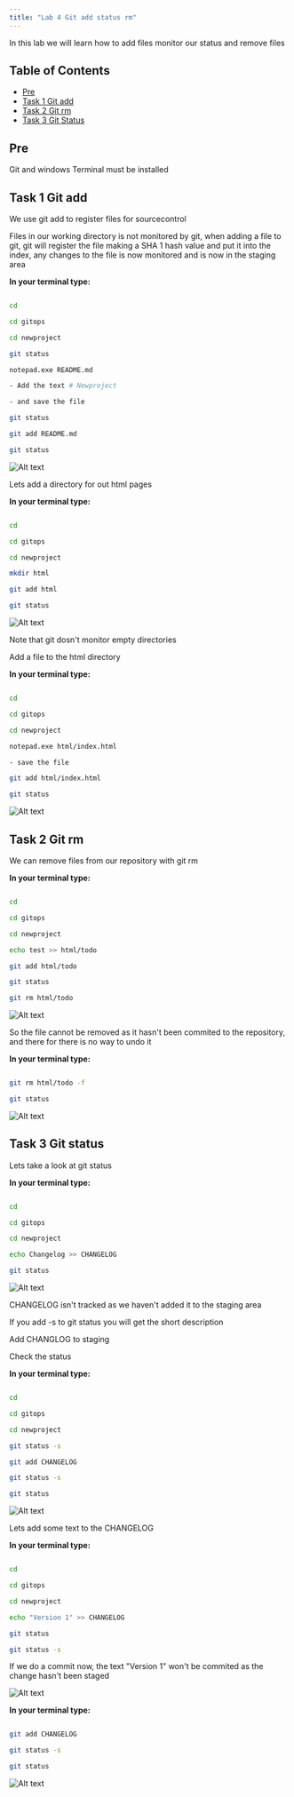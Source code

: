 ```yaml
---
title: "Lab 4 Git add status rm"
---
```


In this lab we will learn how to add files monitor our status and remove files

## Table of Contents

- [Pre](#pre)
- [Task 1 Git add](#task-1-git-add)
- [Task 2 Git rm](#task-2-git-rm)
- [Task 3 Git Status](#task-3-git-status)

## Pre

Git and windows Terminal must be installed

## Task 1 Git add

We use git add to register files for sourcecontrol

Files in our working directory is not monitored by git, when adding a file to git, git will register the file making a SHA 1 hash value and put it into the index, any changes to the file is now monitored and is now in the staging area

__In your terminal type:__

```bash

cd

cd gitops

cd newproject

git status

notepad.exe README.md

- Add the text # Newproject

- and save the file

git status

git add README.md

git status

```

![Alt text](images/001_add_file.png?raw=true "Git add")

Lets add a directory for out html pages

__In your terminal type:__

```bash

cd

cd gitops

cd newproject

mkdir html

git add html

git status

```

![Alt text](images/002_add_dir.png?raw=true "Git add dir")

Note that git dosn't monitor empty directories

Add a file to the html directory

__In your terminal type:__

```bash

cd

cd gitops

cd newproject

notepad.exe html/index.html

- save the file

git add html/index.html

git status

```

![Alt text](images/003_add_index.png?raw=true "Git add index")

## Task 2 Git rm

We can remove files from our repository with git rm

__In your terminal type:__

```bash

cd

cd gitops

cd newproject

echo test >> html/todo

git add html/todo

git status

git rm html/todo

```

![Alt text](images/004_git_rm.png?raw=true "Git rm")

So the file cannot be removed as it hasn't been commited to the repository, and there for there is no way to undo it

__In your terminal type:__

```bash

git rm html/todo -f

git status

```

![Alt text](images/005_git_rm_f.png?raw=true "Git rm f")

## Task 3 Git status

Lets take a look at git status

__In your terminal type:__

```bash

cd

cd gitops

cd newproject

echo Changelog >> CHANGELOG

git status

```

![Alt text](images/006_status_untracked.png?raw=true "Git status untracked")

CHANGELOG isn't tracked as we haven't added it to the staging area

If you add -s to git status you will get the short description

Add CHANGLOG to staging

Check the status

__In your terminal type:__

```bash

cd

cd gitops

cd newproject

git status -s

git add CHANGELOG

git status -s

git status

```

![Alt text](images/007_status_s.png?raw=true "Git status s")

Lets add some text to the CHANGELOG

__In your terminal type:__

```bash

cd

cd gitops

cd newproject

echo "Version 1" >> CHANGELOG

git status

git status -s

```

If we do a commit now, the text "Version 1" won't be commited as the change hasn't been staged

![Alt text](images/008_status.png?raw=true "Git status")

__In your terminal type:__

```bash

git add CHANGELOG

git status -s

git status

```

![Alt text](images/009_status_add.png?raw=true "Git status after add")

